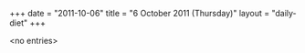 +++
date = "2011-10-06"
title = "6 October 2011 (Thursday)"
layout = "daily-diet"
+++

\<no entries\>